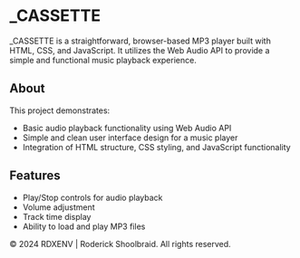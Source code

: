 # _CASSETTE

_CASSETTE is a straightforward, browser-based MP3 player built with HTML, CSS, and JavaScript. It utilizes the Web Audio API to provide a simple and functional music playback experience.

## About

This project demonstrates:
- Basic audio playback functionality using Web Audio API
- Simple and clean user interface design for a music player
- Integration of HTML structure, CSS styling, and JavaScript functionality

## Features

- Play/Stop controls for audio playback
- Volume adjustment
- Track time display
- Ability to load and play MP3 files



© 2024 RDXENV | Roderick Shoolbraid. All rights reserved.